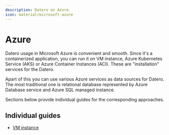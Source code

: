 ```yaml
---
description: Datero on Azure.
icon: material/microsoft-azure
---
```



# Azure
Datero usage in Microsoft Azure is convenient and smooth. 
Since it's a containerized application, you can run it on VM instance, Azure Kubernetes Service (AKS) or Azure Container Instances (ACI).
These are "installation" services for the Datero.

Apart of this you can use various Azure services as data sources for Datero.
The most traditional one is relational database represented by Azure Database service and Azure SQL managed instance.

Sections below provide individual guides for the corresponding approaches.

## Individual guides
- [VM instance](vm_instance.md)
<!-- 
- [GKE](gke.md)
- [Cloud Run](cloud_run.md)
- [Cloud SQL](cloud_sql.md)
-->